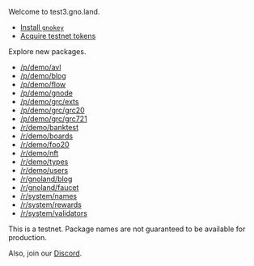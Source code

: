 Welcome to test3.gno.land.

 * [Install `gnokey`](https://github.com/gnolang/gno/)
 * [Acquire testnet tokens](/faucet)

Explore new packages.

 * [/p/demo/avl](/p/demo/avl)
 * [/p/demo/blog](/p/demo/blog)
 * [/p/demo/flow](/p/demo/flow)
 * [/p/demo/gnode](/p/demo/gnode)
 * [/p/demo/grc/exts](/p/demo/grc/exts)
 * [/p/demo/grc/grc20](/p/demo/grc/grc20)
 * [/p/demo/grc/grc721](/p/demo/grc/grc721)
 * [/r/demo/banktest](/r/demo/banktest)
 * [/r/demo/boards](/r/demo/boards)
 * [/r/demo/foo20](/r/demo/foo20)
 * [/r/demo/nft](/r/demo/nft)
 * [/r/demo/types](/r/demo/types)
 * [/r/demo/users](/r/demo/users)
 * [/r/gnoland/blog](/r/gnoland/blog)
 * [/r/gnoland/faucet](/r/gnoland/faucet)
 * [/r/system/names](/r/system/names)
 * [/r/system/rewards](/r/system/rewards)
 * [/r/system/validators](/r/system/validators)

This is a testnet.
Package names are not guaranteed to be available for production.

Also, join our [Discord](https://discord.gg/tF2X8M6cVj).
